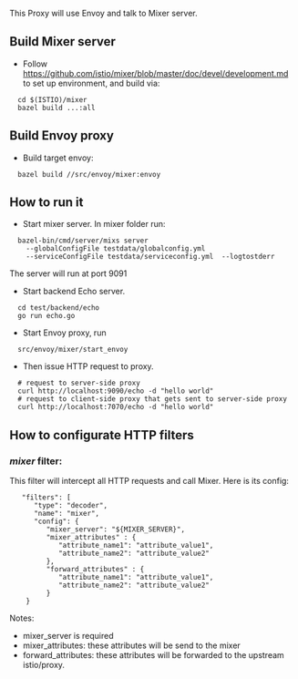 
This Proxy will use Envoy and talk to Mixer server. 

## Build Mixer server

* Follow https://github.com/istio/mixer/blob/master/doc/devel/development.md to set up environment, and build via:

```
  cd $(ISTIO)/mixer
  bazel build ...:all
```
  
## Build Envoy proxy

* Build target envoy:

```
  bazel build //src/envoy/mixer:envoy
```

## How to run it

* Start mixer server. In mixer folder run:

```
  bazel-bin/cmd/server/mixs server
    --globalConfigFile testdata/globalconfig.yml
    --serviceConfigFile testdata/serviceconfig.yml  --logtostderr
```
  
  The server will run at port 9091

* Start backend Echo server.

```
  cd test/backend/echo
  go run echo.go
```

* Start Envoy proxy, run

```
  src/envoy/mixer/start_envoy
```
  
* Then issue HTTP request to proxy.

```
  # request to server-side proxy
  curl http://localhost:9090/echo -d "hello world"
  # request to client-side proxy that gets sent to server-side proxy
  curl http://localhost:7070/echo -d "hello world"
```

## How to configurate HTTP filters

### *mixer* filter:

This filter will intercept all HTTP requests and call Mixer. Here is its config:

```
   "filters": [
      "type": "decoder",
      "name": "mixer",
      "config": {
         "mixer_server": "${MIXER_SERVER}",
         "mixer_attributes" : {
            "attribute_name1": "attribute_value1",
            "attribute_name2": "attribute_value2"
         },
         "forward_attributes" : {
            "attribute_name1": "attribute_value1",
            "attribute_name2": "attribute_value2"
         }
    }
```

Notes:
* mixer_server is required
* mixer_attributes: these attributes will be send to the mixer
* forward_attributes: these attributes will be forwarded to the upstream istio/proxy.



